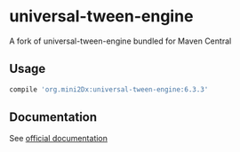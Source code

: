 # universal-tween-engine
A fork of universal-tween-engine bundled for Maven Central

## Usage

```gradle
compile 'org.mini2Dx:universal-tween-engine:6.3.3'
```

Documentation
------------------

See [official documentation](http://www.aurelienribon.com/blog/projects/universal-tween-engine/)
